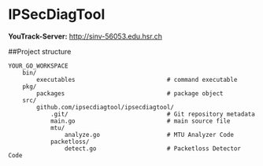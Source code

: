 # IPSecDiagTool

**YouTrack-Server:** http://sinv-56053.edu.hsr.ch

##Project structure

    YOUR_GO_WORKSPACE
        bin/
            executables                          # command executable
        pkg/
            packages                             # package object
        src/
            github.com/ipsecdiagtool/ipsecdiagtool/
                .git/                            # Git repository metadata
                main.go                          # main source file
                mtu/
                    analyze.go                   # MTU Analyzer Code
                packetloss/
                    detect.go                    # Packetloss Detector Code

